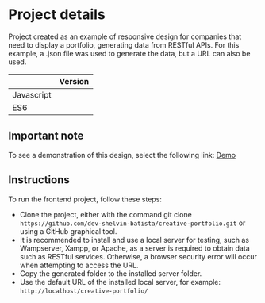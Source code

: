 # Project details

Project created as an example of responsive design for companies that need to display a portfolio, generating data from RESTful APIs. For this example, a .json file was used to generate the data, but a URL can also be used.

|                |Version							|
|----------------|-------------------------------|
|Javascript          |            |
|ES6          | |

## Important note 

To see a demonstration of this design, select the following link: [Demo](https://dev-shelvin-batista.github.io/creative-portfolio/)

## Instructions

To run the frontend project, follow these steps:

- Clone the project, either with the command git clone `https://github.com/dev-shelvin-batista/creative-portfolio.git` or using a GitHub graphical tool.
- It is recommended to install and use a local server for testing, such as Wampserver, Xampp, or Apache, as a server is required to obtain data such as RESTful services. Otherwise, a browser security error will occur when attempting to access the URL. 
- Copy the generated folder to the installed server folder.
- Use the default URL of the installed local server, for example: `http://localhost/creative-portfolio/`